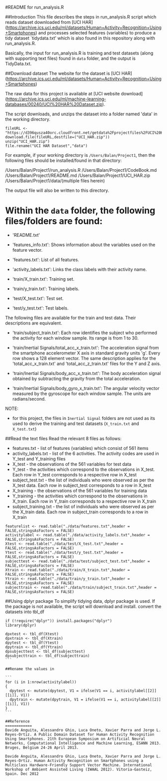 
#README for run_analysis.R

##Introduction
This file describes the steps in run_analysis.R script which reads dataset downloaded from [UCI HAR] (https://archive.ics.uci.edu/ml/datasets/Human+Activity+Recognition+Using+Smartphones) and processes selected features (variables) to produce a tidy dataset `tidydata.txt' which is also found in this repository along with run_analysis.R.

Basically, the input for run_analysis.R is training and test datasets (along with supporting text files) found in `data` folder, and the output is TidyData.txt.


##Download dataset
The website for the dataset is [UCI HAR] (https://archive.ics.uci.edu/ml/datasets/Human+Activity+Recognition+Using+Smartphones)

The raw data for this project is available at [UCI website download] (https://archive.ics.uci.edu/ml/machine-learning-databases/00240/UCI%20HAR%20Dataset.zip).


The script downloads, and unzips the dataset into a folder named 'data' in the working directory. 


```
fileURL <- "https://d396qusza40orc.cloudfront.net/getdata%2Fprojectfiles%2FUCI%20HAR%20Dataset.zip"
download.file(fileURL,destfile=("UCI_HAR.zip"))
unzip("UCI_HAR.zip")
file.rename("UCI HAR Dataset","data")
```

For example, if your working directory is `/Users/Balan/Project1`, then the following files should be installed/found in that directory:

/Users/Balan/Project1/run_analysis.R
/Users/Balan/Project1/CodeBook.md
/Users/Balan/Project1/README.md
/Users/Balan/Project1/UCI_HAR.zip
/Users/Balan/Project1/data/(multiple files herein)

The output file will also be written to this directory.

Within the `data` folder, the following files/folders are found:
================================================================

- 'README.txt'

- 'features_info.txt': Shows information about the variables used on the feature vector.

- 'features.txt': List of all features.

- 'activity_labels.txt': Links the class labels with their activity name.

- 'train/X_train.txt': Training set.

- 'train/y_train.txt': Training labels.

- 'test/X_test.txt': Test set.

- 'test/y_test.txt': Test labels.

The following files are available for the train and test data. Their descriptions are equivalent. 

- 'train/subject_train.txt': Each row identifies the subject who performed the activity for each window sample. Its range is from 1 to 30. 

- 'train/Inertial Signals/total_acc_x_train.txt': The acceleration signal from the smartphone accelerometer X axis in standard gravity units 'g'. Every row shows a 128 element vector. The same description applies for the 'total_acc_x_train.txt' and 'total_acc_z_train.txt' files for the Y and Z axis. 

- 'train/Inertial Signals/body_acc_x_train.txt': The body acceleration signal obtained by subtracting the gravity from the total acceleration. 

- 'train/Inertial Signals/body_gyro_x_train.txt': The angular velocity vector measured by the gyroscope for each window sample. The units are radians/second. 

NOTE:
* for this project, the files in `Inertial Signal` folders are not used as its used to derive the training and test datasets (`X_train.txt` and `X_test.txt`)

##Read the text files
Read the relevant 8 files as follows:

* features.txt - list of features (variables) which consist of 561 items
* activity_labels.txt - list of the 6 activities. The activity codes are used in Y_test and Y_training files
* X_test - the observations of the 561 variables for test data
* Y_test - the activities which correspond to the observations in X_test. Each row in Y_test corresponds to a respective row in X_test
* subject_test.txt - the list of individuals who were observed as per the X_test data. Each row in subject_test corresponds to a row in X_test
* X_training - the observations of the 561 variables for training data
* Y_training - the activities which correspond to the observations in X_train. Each row in Y_train corresponds to a respective row in X_train
* subject_training.txt - the list of individuals who were observed as per the X_train data. Each row in subject_train corresponds to a row in X_train

```
featurelist <- read.table("./data/features.txt",header = FALSE,stringsAsFactors = FALSE)
activitylabel <- read.table("./data/activity_labels.txt",header = FALSE,stringsAsFactors = FALSE)
Xtest <- read.table("./data/test/X_test.txt",header = FALSE,stringsAsFactors = FALSE)
Ytest <- read.table("./data/test/y_test.txt",header = FALSE,stringsAsFactors = FALSE)
subjecttest <- read.table("./data/test/subject_test.txt",header = FALSE,stringsAsFactors = FALSE)
Xtrain <- read.table("./data/train/X_train.txt",header = FALSE,stringsAsFactors = FALSE)
Ytrain <- read.table("./data/train/y_train.txt",header = FALSE,stringsAsFactors = FALSE)
subjecttrain <- read.table("./data/train/subject_train.txt",header = FALSE,stringsAsFactors = FALSE)
```

##Using dplyr package
To simplify tidying data, dplyr package is used. If the package is not available, the script will download and install. convert the datasets into tbl_df 

```
if (!require("dplyr")) install.packages("dplyr")
library(dplyr)
````

````
dpxtest <- tbl_df(Xtest)
dpxtrain <- tbl_df(Xtrain)
dpytest <- tbl_df(Ytest)
dpytrain <- tbl_df(Ytrain)
dpsubjecttest <- tbl_df(subjecttest)
dpsubjecttrain <- tbl_df(subjecttrain)
```

##Rename the values in 

```
for (i in 1:nrow(activitylabel))
{
  dpytest <- mutate(dpytest, V1 = ifelse(V1 == i, activitylabel[[2]][[i]], V1))
  dpytrain <- mutate(dpytrain, V1 = ifelse(V1 == i, activitylabel[[2]][[i]], V1))
}
```

##Reference
============
Davide Anguita, Alessandro Ghio, Luca Oneto, Xavier Parra and Jorge L. Reyes-Ortiz. A Public Domain Dataset for Human Activity Recognition Using Smartphones. 21th European Symposium on Artificial Neural Networks, Computational Intelligence and Machine Learning, ESANN 2013. Bruges, Belgium 24-26 April 2013.

Davide Anguita, Alessandro Ghio, Luca Oneto, Xavier Parra and Jorge L. Reyes-Ortiz. Human Activity Recognition on Smartphones using a Multiclass Hardware-Friendly Support Vector Machine. International Workshop of Ambient Assisted Living (IWAAL 2012). Vitoria-Gasteiz, Spain. Dec 2012